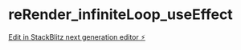 # reRender_infiniteLoop_useEffect

[Edit in StackBlitz next generation editor ⚡️](https://stackblitz.com/~/github.com/AdamShaikhJs/reRender_infiniteLoop_useEffect)